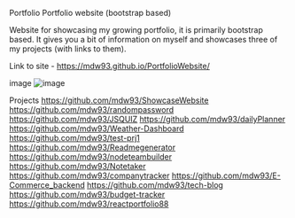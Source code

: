 Portfolio
Portfolio website (bootstrap based)

Website for showcasing my growing portfolio, it is primarily bootstrap based. It gives you a bit of information on myself and showcases three of my projects (with links to them).

Link to site - https://mdw93.github.io/PortfolioWebsite/

image
![image](https://user-images.githubusercontent.com/81928988/135910678-28057336-ffaa-42f8-80eb-dcd42ba4c9a1.png)

Projects
https://github.com/mdw93/ShowcaseWebsite
https://github.com/mdw93/randompassword
https://github.com/mdw93/JSQUIZ
https://github.com/mdw93/dailyPlanner
https://github.com/mdw93/Weather-Dashboard
https://github.com/mdw93/test-prj1
https://github.com/mdw93/Readmegenerator
https://github.com/mdw93/nodeteambuilder
https://github.com/mdw93/Notetaker
https://github.com/mdw93/companytracker
https://github.com/mdw93/E-Commerce_backend
https://github.com/mdw93/tech-blog
https://github.com/mdw93/budget-tracker
https://github.com/mdw93/reactportfolio88
